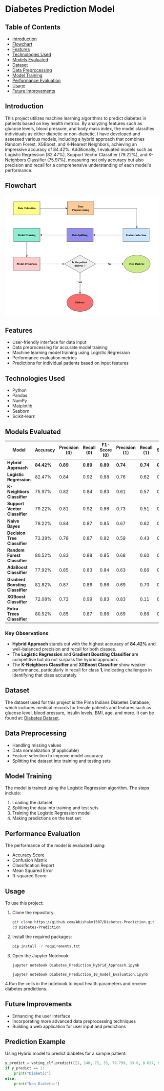# Diabetes Prediction Model

## Table of Contents
- [Introduction](#introduction)
- [Flowchart](#flowchart)
- [Features](#features)
- [Technologies Used](#technologies-used)
- [Models Evaluated](#models-evaluated)
- [Dataset](#dataset)
- [Data Preprocessing](#data-preprocessing)
- [Model Training](#model-training)
- [Performance Evaluation](#performance-evaluation)
- [Usage](#usage)
- [Future Improvements](#future-improvements)

## Introduction
This project utilizes machine learning algorithms to predict diabetes in patients based on key health metrics. By analyzing features such as glucose levels, blood pressure, and body mass index, the model classifies individuals as either diabetic or non-diabetic. I have developed and assessed various models, including a hybrid approach that combines Random Forest, XGBoost, and K-Nearest Neighbors, achieving an impressive accuracy of 84.42%. Additionally, I evaluated models such as Logistic Regression (82.47%), Support Vector Classifier (79.22%), and K-Neighbors Classifier (75.97%), measuring not only accuracy but also precision and recall for a comprehensive understanding of each model's performance.

## Flowchart
![Alt text](/Flowchart.png)


## Features
- User-friendly interface for data input
- Data preprocessing for accurate model training
- Machine learning model training using Logistic Regression
- Performance evaluation metrics
- Predictions for individual patients based on input features

## Technologies Used
- Python
- Pandas
- NumPy
- Matplotlib
- Seaborn
- Scikit-learn

## Models Evaluated

| **Model**                      | **Accuracy** | **Precision (0)** | **Recall (0)** | **F1-Score (0)** | **Precision (1)** | **Recall (1)** | **F1-Score (1)** |
|--------------------------------|--------------|--------------------|-----------------|-------------------|--------------------|-----------------|-------------------|
| **Hybrid Approach**            | **84.42%**   | **0.89**           | **0.89**        | **0.89**          | **0.74**           | **0.74**        | **0.74**          |
| **Logistic Regression**        | 82.47%       | 0.84               | 0.92            | 0.88              | 0.76               | 0.62            | 0.68              |
| **K-Neighbors Classifier**     | 75.97%       | 0.82               | 0.84            | 0.83              | 0.61               | 0.57            | 0.59              |
| **Support Vector Classifier**  | 79.22%       | 0.81               | 0.92            | 0.86              | 0.73               | 0.51            | 0.60              |
| **Naive Bayes**                | 79.22%       | 0.84               | 0.87            | 0.85              | 0.67               | 0.62            | 0.64              |
| **Decision Tree Classifier**   | 73.38%       | 0.78               | 0.87            | 0.82              | 0.59               | 0.43            | 0.49              |
| **Random Forest Classifier**   | 80.52%       | 0.83               | 0.88            | 0.85              | 0.68               | 0.60            | 0.64              |
| **AdaBoost Classifier**        | 77.92%       | 0.85               | 0.83            | 0.84              | 0.63               | 0.66            | 0.65              |
| **Gradient Boosting Classifier**| 81.82%      | 0.87               | 0.86            | 0.86              | 0.69               | 0.70            | 0.69              |
| **XGBoost Classifier**         | 72.08%       | 0.72               | 0.99            | 0.83              | 0.83               | 0.11            | 0.19              |
| **Extra Trees Classifier**     | 80.52%       | 0.85               | 0.87            | 0.86              | 0.69               | 0.66            | 0.67              |

### Key Observations
- **Hybrid Approach** stands out with the highest accuracy of **84.42%** and well-balanced precision and recall for both classes.
- The **Logistic Regression** and **Gradient Boosting Classifier** are competitive but do not surpass the hybrid approach.
- The **K-Neighbors Classifier** and **XGBoost Classifier** show weaker performance, particularly in recall for class **1**, indicating challenges in identifying that class accurately.



## Dataset
The dataset used for this project is the Pima Indians Diabetes Database, which includes medical records for female patients and features such as glucose level, blood pressure, insulin levels, BMI, age, and more. It can be found at: [Diabetes Dataset](https://www.kaggle.com/datasets/uciml/pima-indians-diabetes-database).

## Data Preprocessing
- Handling missing values
- Data normalization (if applicable)
- Feature selection to improve model accuracy
- Splitting the dataset into training and testing sets

## Model Training
The model is trained using the Logistic Regression algorithm. The steps include:
1. Loading the dataset
2. Splitting the data into training and test sets
3. Training the Logistic Regression model
4. Making predictions on the test set

## Performance Evaluation
The performance of the model is evaluated using:
- Accuracy Score
- Confusion Matrix
- Classification Report
- Mean Squared Error
- R-squared Score

## Usage
To use this project:
1. Clone the repository:
   ```bash
   git clone https://github.com/Abishakm1507/Diabetes-Prediction.git
   cd Diabetes-Prediction
2. Install the required packages:
   ```bash
   pip install -r requirements.txt
3. Open the Jupyter Notebook:
   ```
   jupyter notebook Diabetes_Prediction_Hybrid_Approach.ipynb
   ```
   ```
   jupyter notebook Diabetes_Prediction_10_model_Evaluation.ipynb
   ```
   
4.Run the cells in the notebook to input health parameters and receive diabetes predictions.

## Future Improvements
- Enhancing the user interface
- Incorporating more advanced data preprocessing techniques
- Building a web application for user input and predictions

## Prediction Example

Using Hybrid model to predict diabetes for a sample patient:

```python
y_predict = voting_clf.predict([[1, 148, 72, 35, 79.799, 33.6, 0.627, 50]])
if y_predict == 1:
    print("Diabetic")
else:
    print("Non Diabetic")

